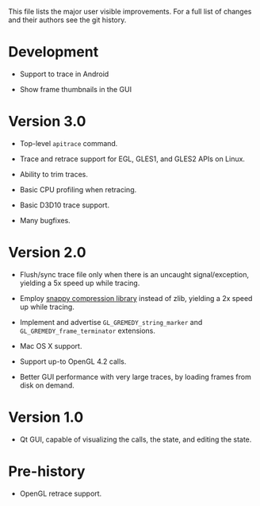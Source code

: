 This file lists the major user visible improvements.  For a full list of changes
and their authors see the git history.


Development
===========

* Support to trace in Android

* Show frame thumbnails in the GUI


Version 3.0
===========

* Top-level `apitrace` command.

* Trace and retrace support for EGL, GLES1, and GLES2 APIs on Linux.

* Ability to trim traces.

* Basic CPU profiling when retracing.

* Basic D3D10 trace support.

* Many bugfixes.


Version 2.0
===========

* Flush/sync trace file only when there is an uncaught signal/exception,
  yielding a 5x speed up while tracing.

* Employ [snappy compression library](http://code.google.com/p/snappy/) instead
  of zlib, yielding a 2x speed up while tracing.

* Implement and advertise `GL_GREMEDY_string_marker` and
  `GL_GREMEDY_frame_terminator` extensions.

* Mac OS X support.

* Support up-to OpenGL 4.2 calls.

* Better GUI performance with very large traces, by loading frames from disk on
  demand.


Version 1.0
===========

* Qt GUI, capable of visualizing the calls, the state, and editing the state.


Pre-history
===========

* OpenGL retrace support.

